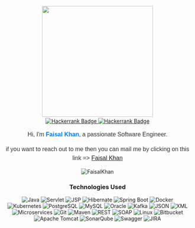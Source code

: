 <div align="center">
  <img src="https://user-images.githubusercontent.com/74038190/229223156-0cbdaba9-3128-4d8e-8719-b6b4cf741b67.gif" width="300">
</div>

<div align="center">
  <img src="https://user-images.githubusercontent.com/74038190/212284115-f47cd8ff-2ffb-4b04-b5bf-4d1c14c0247f.gif" width="600" height="3">
</div>

<div id="badges" align="center">
  <a href="https://www.hackerrank.com/profile/faisalkhan007" target="_blank">
    <img src="https://img.shields.io/badge/LinkedIn-blue?style=for-the-badge&logo=linkedin&logoColor=white" alt="Hackerrank Badge"/>
  </a>

  <a href="https://www.hackerrank.com/profile/faisalkhan007" target="_blank">
    <img src="https://img.shields.io/badge/Hackerrank-darkgreen?style=for-the-badge&logo=hackerrank&logoColor=black" alt="Hackerrank Badge"/>
  </a>
</div>

<div class="intro" style="font-family: Arial, sans-serif; font-size: 16px; line-height: 1.5; color: #333; text-align: center; margin-top:10px;">
  <p align="center">Hi, I'm <strong style="color: #007bff;">Faisal Khan</strong>, a passionate Software Engineer.</p>
   <p align="center">if you want to reach out to me then you can mail me by clicking on this link => <a href="mailto:faisalkhan226536@gmail.com">Faisal Khan</a></p>
</div>

<div >
  <p align="center"> <img src="https://github-readme-stats.vercel.app/api?username=faisal007-bot&show_icons=true&theme=dark" alt="FaisalKhan" />
</div>

<div align="center">

### Technologies Used

![Java](https://img.shields.io/badge/-Java-007396?style=flat&logo=java&logoColor=white)
![Servlet](https://img.shields.io/badge/-Servlet-009688?style=flat&logo=servlet&logoColor=white)
![JSP](https://img.shields.io/badge/-JSP-007396?style=flat&logo=jsp&logoColor=white)
![Hibernate](https://img.shields.io/badge/-Hibernate-59666C?style=flat&logo=hibernate)
![Spring Boot](https://img.shields.io/badge/-Spring%20Boot-6DB33F?style=flat&logo=spring-boot&logoColor=white)
![Docker](https://img.shields.io/badge/-Docker-2496ED?style=flat&logo=docker&logoColor=white)
![Kubernetes](https://img.shields.io/badge/-Kubernetes-326CE5?style=flat&logo=kubernetes&logoColor=white)
![PostgreSQL](https://img.shields.io/badge/-PostgreSQL-336791?style=flat&logo=postgresql&logoColor=white)
![MySQL](https://img.shields.io/badge/-MySQL-4479A1?style=flat&logo=mysql&logoColor=white)
![Oracle](https://img.shields.io/badge/-Oracle-F80000?style=flat&logo=oracle&logoColor=white)
![Kafka](https://img.shields.io/badge/-Kafka-231F20?style=flat&logo=apache-kafka&logoColor=white)
![JSON](https://img.shields.io/badge/-JSON-000000?style=flat&logo=json&logoColor=white)
![XML](https://img.shields.io/badge/-XML-FF6600?style=flat&logo=xml&logoColor=white)
![Microservices](https://img.shields.io/badge/-Microservices-333333?style=flat)
![Git](https://img.shields.io/badge/-Git-F05032?style=flat&logo=git&logoColor=white)
![Maven](https://img.shields.io/badge/-Maven-C71A36?style=flat&logo=apache-maven&logoColor=white)
![REST](https://img.shields.io/badge/-REST-6DB33F?style=flat&logo=rest&logoColor=white)
![SOAP](https://img.shields.io/badge/-SOAP-005D95?style=flat&logo=soap&logoColor=white)
![Linux](https://img.shields.io/badge/-Linux-FCC624?style=flat&logo=linux&logoColor=white)
![Bitbucket](https://img.shields.io/badge/-Bitbucket-0052CC?style=flat&logo=bitbucket&logoColor=white)
![Apache Tomcat](https://img.shields.io/badge/-Apache%20Tomcat-F8DC75?style=flat&logo=apache-tomcat&logoColor=black)
![SonarQube](https://img.shields.io/badge/-SonarQube-4E9BCD?style=flat&logo=sonarqube&logoColor=white)
![Swagger](https://img.shields.io/badge/-Swagger-85EA2D?style=flat&logo=swagger&logoColor=black)
![JIRA](https://img.shields.io/badge/-JIRA-0052CC?style=flat&logo=jira-software&logoColor=white)

</div>
